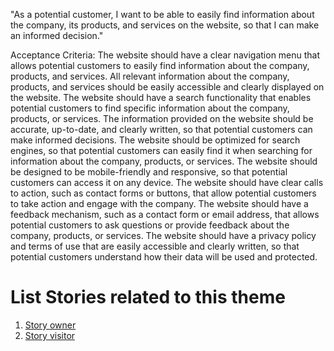 "As a potential customer, I want to be able to easily find information about the company, its products, and services on the website, so that I can make an informed decision."

Acceptance Criteria:
The website should have a clear navigation menu that allows potential customers to easily find information about the company, products, and services.
All relevant information about the company, products, and services should be easily accessible and clearly displayed on the website.
The website should have a search functionality that enables potential customers to find specific information about the company, products, or services.
The information provided on the website should be accurate, up-to-date, and clearly written, so that potential customers can make informed decisions.
The website should be optimized for search engines, so that potential customers can easily find it when searching for information about the company, products, or services.
The website should be designed to be mobile-friendly and responsive, so that potential customers can access it on any device.
The website should have clear calls to action, such as contact forms or buttons, that allow potential customers to take action and engage with the company.
The website should have a feedback mechanism, such as a contact form or email address, that allows potential customers to ask questions or provide feedback about the company, products, or services.
The website should have a privacy policy and terms of use that are easily accessible and clearly written, so that potential customers understand how their data will be used and protected.


# List Stories related to this theme
1. [Story owner]("C:\Users\nicko\PycharmProjects\pythonProject\mywebclass-agile-docs\documentation\theme_1\initiatives\epics\stories\story_webpage_owner.md")
2. [Story visitor]("C:\Users\nicko\PycharmProjects\pythonProject\mywebclass-agile-docs\documentation\theme_1\initiatives\epics\stories\story_webpage_visitor.md")